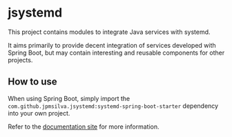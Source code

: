 # jsystemd

This project contains modules to integrate Java services with systemd.

It aims primarily to provide decent integration of services developed with Spring Boot, but
may contain interesting and reusable components for other projects.

## How to use

When using Spring Boot, simply import the `com.github.jpmsilva.jsystemd:systemd-spring-boot-starter`
dependency into your own project.

Refer to the [documentation site](https://jpmsilva.github.io/jsystemd-site/)
for more information.
